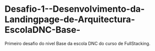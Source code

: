 # Desafio-1--Desenvolvimento-da-Landingpage-de-Arquitectura-EscolaDNC-Base-
Primeiro desafio do nivel Base da escola DNC do curso de FullStacking.
